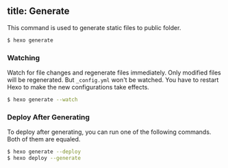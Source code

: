 title: Generate
---
This command is used to generate static files to public folder.

``` bash
$ hexo generate
```

### Watching

Watch for file changes and regenerate files immediately. Only modified files will be regenerated. But `_config.yml` won't be watched. You have to restart Hexo to make the new configurations take effects.

``` bash
$ hexo generate --watch
```

### Deploy After Generating

To deploy after generating, you can run one of the following commands. Both of them are equaled.

``` bash
$ hexo generate --deploy
$ hexo deploy --generate
```
